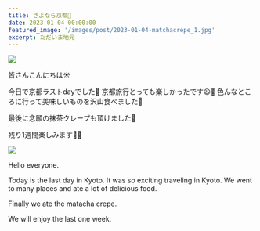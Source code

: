```yaml
---
title: さよなら京都🥲
date: 2023-01-04 00:00:00
featured_image: '/images/post/2023-01-04-matchacrepe_1.jpg'
excerpt: ただいま地元
---
```


![](https://yutarochan.github.io/yurumina/images/post/2023-01-04-matchacrepe_1.jpg)

皆さんこんにちは☀️

今日で京都ラストdayでした🥺
京都旅行とっても楽しかったです😆🧡
色んなところに行って美味しいものを沢山食べました🫶

最後に念願の抹茶クレープも頂けました🤤

残り1週間楽しみます🥰💓

![](https://yutarochan.github.io/yurumina/images/post/2023-01-04-matchacrepe_2.jpg)

Hello everyone. 

Today is the last day in Kyoto. 
It was so exciting traveling in Kyoto. 
We went to many places and ate a lot of delicious food. 

Finally we ate the matacha crepe. 

We will enjoy the last one week. 
